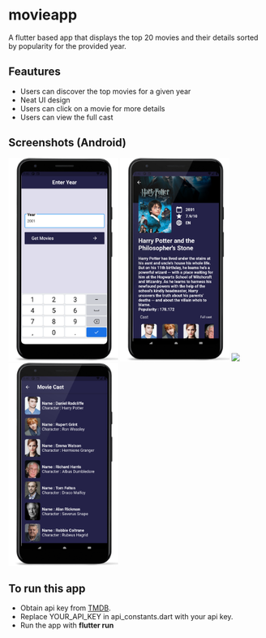 # movieapp

A flutter based app that displays the top 20 movies and their details sorted by popularity for the provided year.

## Feautures

* Users can discover the top movies for a given year
* Neat UI design
* Users can click on a movie for more details
* Users can view the full cast

## Screenshots (Android)
<img src="screenshots/Screenshot_162574477.png" height=400em> <img src="screenshots/Screenshot_162574479.png" height=400em> 
<img src="screenshots/Screenshot_162575578.png" height=400em> <img src="screenshots/Screenshot_162574480.png" height=400em> 



## To run this app
* Obtain api key from <a href ="https://www.themoviedb.org/">TMDB</a>.
* Replace YOUR_API_KEY in api_constants.dart with your api key.
* Run the app with <b>flutter run</b>

